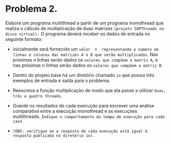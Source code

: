 # Problema 2. 

Elabore um programa multithread a partir de um programa monothread que realiza o cálculo de multiplicação de duas matrizes `(projeto SOPThreads no disco virtual).` 
O programa deverá receber os dados de entrada no seguinte formato: 

* inicialmente será fornecido um `valor  n  representando o número de linhas e colunas das matrizes A e B que serão multiplicadas`. Nas próximas  n  linhas serão dados os `valores que compõem a matriz A`, e nas próximas  n  linhas serão dados os `valores que compõem a matriz B`. 

* Dentro do projeto base há um diretório chamado `io` que possui três exemplos de entrada e saída para o problema. 

* Reescreva a função multiplicação de modo que ela passe a utilizar `duas, três e quatro threads`. 

* Guarde os resultados de cada execução para escrever uma análise comparativa entre a execução monothread e as execuções multithreads. `Indique o comportamento do tempo de execução para cada caso` 
* `(OBS: verifique se a resposta de cada execução está igual à resposta publicada no diretório io).`

